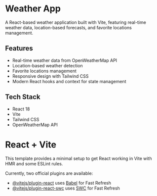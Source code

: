 # Weather App

A React-based weather application built with Vite, featuring real-time weather data, location-based forecasts, and favorite locations management.

## Features

- Real-time weather data from OpenWeatherMap API
- Location-based weather detection
- Favorite locations management
- Responsive design with Tailwind CSS
- Modern React hooks and context for state management

## Tech Stack

- React 18
- Vite
- Tailwind CSS
- OpenWeatherMap API

# React + Vite

This template provides a minimal setup to get React working in Vite with HMR and some ESLint rules.

Currently, two official plugins are available:

- [@vitejs/plugin-react](https://github.com/vitejs/vite-plugin-react/blob/main/packages/plugin-react/README.md) uses [Babel](https://babeljs.io/) for Fast Refresh
- [@vitejs/plugin-react-swc](https://github.com/vitejs/vite-plugin-react-swc) uses [SWC](https://swc.rs/) for Fast Refresh
